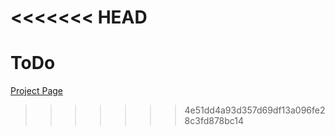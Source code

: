 # <<<<<<< HEAD

# ToDo

[Project Page](https://781calmstate.github.io/typescript-project/)

> > > > > > > 4e51dd4a93d357d69df13a096fe28c3fd878bc14
